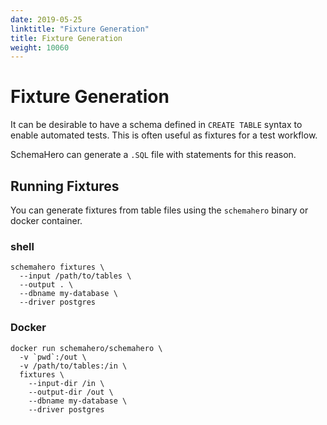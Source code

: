 ```yaml
---
date: 2019-05-25
linktitle: "Fixture Generation"
title: Fixture Generation
weight: 10060
---
```


# Fixture Generation

It can be desirable to have a schema defined in `CREATE TABLE` syntax to enable automated tests. This is often useful as fixtures for a test workflow.

SchemaHero can generate a `.SQL` file with statements for this reason.

## Running Fixtures

You can generate fixtures from table files using the `schemahero` binary or docker container.

### shell

```shell
schemahero fixtures \
  --input /path/to/tables \
  --output . \
  --dbname my-database \
  --driver postgres
```

### Docker

```docker
docker run schemahero/schemahero \
  -v `pwd`:/out \
  -v /path/to/tables:/in \
  fixtures \
    --input-dir /in \
    --output-dir /out \
    --dbname my-database \
    --driver postgres
```
